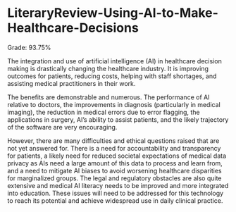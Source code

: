# LiteraryReview-Using-AI-to-Make-Healthcare-Decisions
Grade: 93.75%

The integration and use of artificial intelligence (AI) in healthcare decision making is 
drastically changing the healthcare industry. It is improving outcomes for patients, reducing 
costs, helping with staff shortages, and assisting medical practitioners in their work. 

The benefits are demonstrable and numerous. The performance of AI relative to doctors, 
the improvements in diagnosis (particularly in medical imaging), the reduction in medical errors
due to error flagging, the applications in surgery, AI’s ability to assist patients, and the likely 
trajectory of the software are very encouraging. 

However, there are many difficulties and ethical questions raised that are not yet 
answered for. There is a need for accountability and transparency for patients, a likely need for 
reduced societal expectations of medical data privacy as AIs need a large amount of this data to
process and learn from, and a need to mitigate AI biases to avoid worsening healthcare 
disparities for marginalized groups. The legal and regulatory obstacles are also quite extensive
and medical AI literacy needs to be improved and more integrated into education. These issues
will need to be addressed for this technology to reach its potential and achieve widespread use in 
daily clinical practice.
